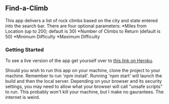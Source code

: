 ﻿## Find-a-Climb
This app delivers a list of rock climbs based on the city and state entered into the search bar. There are four optional parameters: 
 *Miles from Location (up to 200; default is 30)
 *Number of Climbs to Return (default is 50)
 *Minimum Difficulty
 *Maximum Difficulty

### Getting Started
To see a live version of the app get yourself over to [this link on Heroku](https://ba-react100-find-a-climb.herokuapp.com/).

Should you wish to run this app on your machine, clone the project to your machine. Remember to run 'npm install'. Running 'npm start' will launch the build and then the local server. Depending on your browser and its security settings, you may need to allow what your browser will call "unsafe scripts" to run. This probably won't kill your machine, but I make no gaurantees. The internet is weird.

